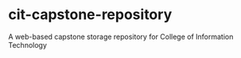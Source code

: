 # cit-capstone-repository
A web-based capstone storage repository for College of Information Technology
